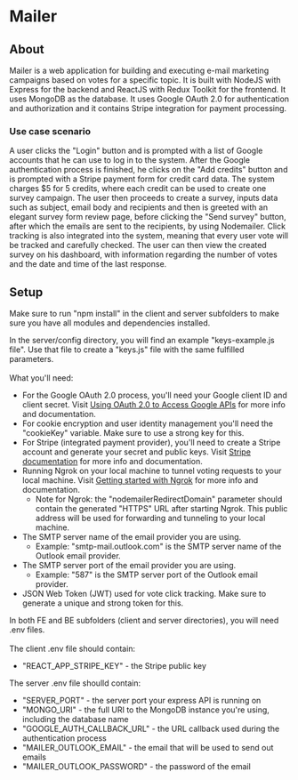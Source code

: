 # Mailer

## About

Mailer is a web application for building and executing e-mail marketing campaigns based on votes for a specific topic.
It is built with NodeJS with Express for the backend and ReactJS with Redux Toolkit for the frontend. It uses MongoDB as the database.
It uses Google OAuth 2.0 for authentication and authorization and it contains Stripe integration for payment processing.

### Use case scenario

A user clicks the "Login" button and is prompted with a list of Google accounts that he can use to log in to the system. After the Google authentication process is finished, he clicks on the "Add credits" button and is prompted with a Stripe payment form for credit card data. The system charges $5 for 5 credits, where each credit can be used to create one survey campaign. The user then proceeds to create a survey, inputs data such as subject, email body and recipients and then is greeted with an elegant survey form review page, before clicking the "Send survey" button, after which the emails are sent to the recipients, by using Nodemailer. Click tracking is also integrated into the system, meaning that every user vote will be tracked and carefully checked. The user can then view the created survey on his dashboard, with information regarding the number of votes and the date and time of the last response.

## Setup
Make sure to run "npm install" in the client and server subfolders to make sure you have all modules and dependencies installed.

In the server/config directory, you will find an example "keys-example.js file". Use that file to create a "keys.js" file with the same fulfilled parameters.\
\
What you'll need:
* For the Google OAuth 2.0 process, you'll need your Google client ID and client secret. Visit [Using OAuth 2.0 to Access Google APIs](https://developers.google.com/identity/protocols/oauth2) for more info and documentation.
* For cookie encryption and user identity management you'll need the "cookieKey" variable. Make sure to use a strong key for this.
* For Stripe (integrated payment provider), you'll need to create a Stripe account and generate your secret and public keys. Visit [Stripe documentation](https://stripe.com/docs) for more info and documentation.
* Running Ngrok on your local machine to tunnel voting requests to your local machine. Visit [Getting started with Ngrok](https://ngrok.com/docs/getting-started/) for more info and documentation.
  * Note for Ngrok: the "nodemailerRedirectDomain" parameter should contain the generated "HTTPS" URL after starting Ngrok. This public address will be used for forwarding and tunneling to your local machine.
* The SMTP server name of the email provider you are using.
  * Example: "smtp-mail.outlook.com" is the SMTP server name of the Outlook email provider.
* The SMTP server port of the email provider you are using.
  * Example: "587" is the SMTP server port of the Outlook email provider.
* JSON Web Token (JWT) used for vote click tracking. Make sure to generate a unique and strong token for this.

In both FE and BE subfolders (client and server directories), you will need .env files.\
\
The client .env file should contain:
* "REACT_APP_STRIPE_KEY" - the Stripe public key

The server .env file shoulld contain:
* "SERVER_PORT" - the server port your express API is running on
* "MONGO_URI" - the full URI to the MongoDB instance you're using, including the database name
* "GOOGLE_AUTH_CALLBACK_URL" - the URL callback used during the authentication process
* "MAILER_OUTLOOK_EMAIL" - the email that will be used to send out emails
* "MAILER_OUTLOOK_PASSWORD" - the password of the email
